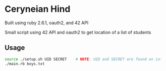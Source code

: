 # Ceryneian Hind

Built using ruby 2.6.1, oauth2, and 42 API

Small script using 42 API and oauth2 to get location of a list of students

## Usage

```bash
source ./setup.sh UID SECRET	# NOTE: UID and SECRET are found on intra under 'settings/your applications'
./main.rb boys.txt
```
